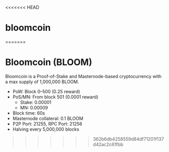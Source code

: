 <<<<<<< HEAD
# bloomcoin
=======
# Bloomcoin (BLOOM)

Bloomcoin is a Proof-of-Stake and Masternode-based cryptocurrency with a max supply of 1,000,000 BLOOM.
- PoW: Block 0–500 (0.25 reward)
- PoS/MN: From block 501 (0.0001 reward)
    - Stake: 0.00001
    - MN: 0.00009
- Block time: 60s
- Masternode collateral: 0.1 BLOOM
- P2P Port: 21255, RPC Port: 21256
- Halving every 5,000,000 blocks
>>>>>>> 362b6db4258559d84df71201f137d42ac2c61fbb
